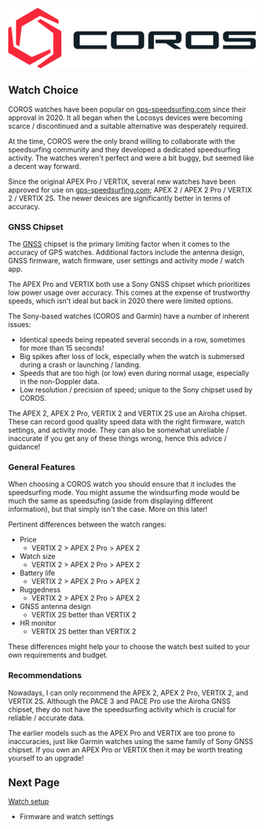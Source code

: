 ![GP3S Logo](../img/COROS_Wearables_Logo.png)



## Watch Choice

COROS watches have been popular on [gps-speedsurfing.com](https://www.gps-speedsurfing.com/) since their approval in 2020. It all began when the Locosys devices were becoming scarce / discontinued and a suitable alternative was desperately required.

At the time, COROS were the only brand willing to collaborate with the speedsurfing community and they developed a dedicated speedsurfing activity. The watches weren't perfect and were a bit buggy, but seemed like a decent way forward.

Since the original APEX Pro / VERTIX, several new watches have been approved for use on [gps-speedsurfing.com](https://www.gps-speedsurfing.com/); APEX 2 / APEX 2 Pro / VERTIX 2 / VERTIX 2S. The newer devices are significantly better in terms of accuracy.



### GNSS Chipset

The [GNSS](https://en.wikipedia.org/wiki/Satellite_navigation) chipset is the primary limiting factor when it comes to the accuracy of GPS watches. Additional factors include the antenna design, GNSS firmware, watch firmware, user settings and activity mode / watch app.

The APEX Pro and VERTIX both use a Sony GNSS chipset which prioritizes low power usage over accuracy. This comes at the expense of trustworthy speeds, which isn't ideal but back in 2020 there were limited options.

The Sony-based watches (COROS and Garmin) have a number of inherent issues:

- Identical speeds being repeated several seconds in a row, sometimes for more than 15 seconds!
- Big spikes after loss of lock, especially when the watch is submersed during a crash or launching / landing.
- Speeds that are too high (or low) even during normal usage, especially in the non-Doppler data.
- Low resolution / precision of speed; unique to the Sony chipset used by COROS.

The APEX 2, APEX 2 Pro, VERTIX 2 and VERTIX 2S use an Airoha chipset. These can record good quality speed data with the right firmware, watch settings, and activity mode. They can also be somewhat unreliable / inaccurate if you get any of these things wrong, hence this advice / guidance!



### General Features

When choosing a COROS watch you should ensure that it includes the speedsurfing mode. You might assume the windsurfing mode would be much the same as speedsufing (aside from displaying different information), but that simply isn't the case. More on this later!

Pertinent differences between the watch ranges:

- Price
  - VERTIX 2 > APEX 2 Pro > APEX 2
- Watch size
  - VERTIX 2 > APEX 2 Pro > APEX 2
- Battery life
  - VERTIX 2 > APEX 2 Pro > APEX 2
- Ruggedness
  - VERTIX 2 > APEX 2 Pro > APEX 2
- GNSS antenna design
  - VERTIX 2S better than VERTIX 2
- HR monitor
  - VERTIX 2S better than VERTIX 2


These differences might help your to choose the watch best suited to your own requirements and budget.



### Recommendations

Nowadays, I can only recommend the APEX 2, APEX 2 Pro, VERTIX 2, and VERTIX 2S. Although the PACE 3 and PACE Pro use the Airoha GNSS chipset, they do not have the speedsurfing activity which is crucial for reliable / accurate data.

The earlier models such as the APEX Pro and VERTIX are too prone to inaccuracies, just like Garmin watches using the same family of Sony GNSS chipset. If you own an APEX Pro or VERTIX then it may be worth treating yourself to an upgrade!



## Next Page

[Watch setup](../setup/README.md)

- Firmware and watch settings

